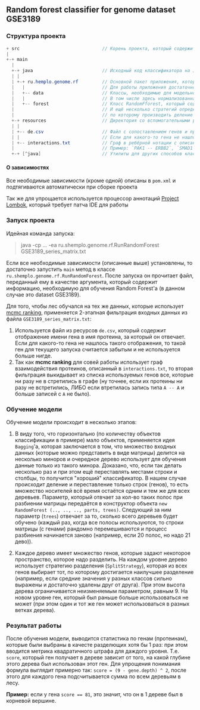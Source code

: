 ## Random forest classifier for genome dataset GSE3189

### Структура проекта
```java
+ src                               // Корень проекта, который содержит все исходники и необходимые ресурсы
|
+-+ main
  |
  +-+ java                          // Исходный код классификатора на Java
  | |
  | +-+ ru.hemplo.genome.rf         // Основной пакет приложения, который содержит в себе класс с главным методом
  |   |                             // Для работы приложения достаточно вызвать метод RunRandomForest.main (...);
  |   +-- data                      // Классы, необходимые для модельного представления данных
  |   |                             // В том числе здесь нормализованная по каждому гену матрица (NormalizedMatrix) 
  |   +-- forest                    // Класс RandomFforest, который содержит в себе множество DecisionTree
  |                                 // И ещё несколько стратегий определения гена (параметра), 
  |                                 // по которому производить деление
  +-+ resources                     // Директория со вспомогательными ресурсами для ограничения используемых генов
  | |
  | +-- de.csv                      // Файл с сопоставлением генов и протеинов `204130_at` -> `HSD11B2`, ... 
  | |                               // Если для какого-то гена не нашлось преобразования, то такой ген забывается
  | +-- interactions.txt            // Граф в ребёрной нотации с описанием взаимодействий между протеинами 
  |                                 // Пример: `PAK1 -- ERBB2`, `SMAD1 -- FOXG1`, ...
  +-+ [^java]                       // Утилиты для других способов классификации
```

#### О зависимостях

Все неободимые зависимости (кроме одной) описаны в `pom.xml` и подтягиваются автоматически при сборке проекта

Так же для упрощается используется процессор аннотаций [Project Lombok](https://projectlombok.org), 
который требует патча IDE для работы

### Запуск проекта

Идейная команда запуска:

> java -cp ... -ea ru.shemplo.genome.rf.RunRandomForest GSE3189_series_matrix.txt

Если все необходимые зависимости (описанные выше) установлены, то достаточно запустить 
`main` метод в классе `ru.shemplo.genome.rf.RunRandomForest`. 
После запуска он прочитает файл, переданный ему в качестве аргумента, который содержит
информацию, необходимую для обучения Random Forest'а (в данном случае это dataset GSE3189).

Для того, чтобы лес обучался на тех же данных, которые использует [mcmc ranking](https://github.com/ctlab/mcmcRanking), 
применяется 2-этапная фильтрация входных данных из файла `GSE3189_series_matrix.txt`:
1. Используется файл из ресурсов `de.csv`, который содержит отображение имени гена в имя протеина, 
за который он отвечает. Если для какого-то гена не нашлось такого отображения, то такой ген для
текущего запуска считается забытым и не используется больше нигде.
2. Так как **mcmc ranking** для совей работы использует граф взаимодействия протеинов, описанный в 
`interactions.txt`, то вторая фильтрация выкидывает из списка используемых генов все, которые ни разу
не в стретились в графе (ну точнее, если их протеины ни разу не встретились, ЛИБО если втретилась
запись типа `A -- A` и больше записей с `А` не было).

### Обучение модели

Обучение модели происходит в несколько этапов:

1. В виду того, что горизонтально (по количеству объектов классификации в примере) мало объектов, 
применяется идея `Bagging`'а, которая заключается в том, что множество входных данных 
(которые можно представить в виде матрицы) делится на несколько миноров и очередное дерево использует
для обучения данные только из такого минора. Доказано, что, если так делать несколько раз и при этом
ещё переставлять местами строки и столбцы, то получится "хороший" классификатор. 
В нашем случае происходит деление и переставление только строк (генов), то есть множество носителей
всё время остаётся одним и тем же для всех деревьев. Параметр, который отвчает за кол-во таких полос
при разбиении матрицы передаётся в конструктор объекта `new RandomForest (.., .., .., parts, trees)`. 
Следующий за ним параметр (`trees`) отвечает за то, сколько всего деревьев будет обучено 
(каждый раз, когда все полосы используются, то строки матрицы (с генами) рандомно перемешиваются
и процесс разбиения начинается заново (например, если 20 полос, но надо 21 дево)).

2. Каждое дерево имеет множество генов, которые задают некоторое пространство, которое надо разделить.
На каждом уровне дерево использует стратегию разделения (`SplitStrategy`), которая из всех генов
выбирает тот, по которому достигается наилучшее разделение (например, если средние значения у разных
классов сильно выражены и достаточно удалены друг от друга). При этом высота дерева ограничивается 
неизменяемым параметром, равным 9. 
На новом уровне ген, который был раньше больше использоваться не может 
(при этом один и тот же ген может использоваться в разных ветках дерева).

### Результат работы

После обучения модели, выводится статистика по генам (протеинам), 
которые были выбраны в качесте разделющих хотя бы 1 раз:
при этом вводится метрика квадратичного штрафа для даждого уровня.
Т.е. `score`, который ген получает в дереве зависит от того, на какой глубине этого дерева был использован этот ген.
Для упрощения понимания формула выглядит примерно так: `score = (9 - gene.depth) ^ 2`, после этого для каждого гена
подсчитывается сумма по всем деревьям в лесу.

**Пример:**
если у гена `score == 81`, это значит, что он в 1 дереве был в корневой вершине.
